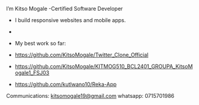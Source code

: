   I’m Kitso Mogale
-Certified Software Developer
- I build responsive websites and mobile apps.

- 
- My best work so far:
- https://github.com/KitsoMogale/Twitter_Clone_Official
- https://github.com/KitsoMogale/KITMOG510_BCL2401_GROUPA_KitsoMogale1_FSJ03
- https://github.com/kutlwano10/Reka-App

Communications: 
kitsomogale19@gmail.com
whatsapp: 0715701986


